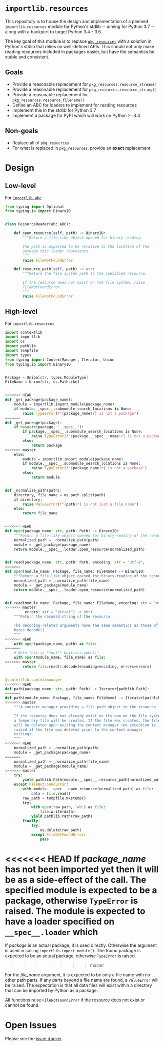 # `importlib.resources`
This repository is to house the design and implementation of a planned
`importlib.resources` module for Python's stdlib -- aiming for
Python 3.7 -- along with a backport to target Python 3.4 - 3.6.

The key goal of this module is to replace
[`pkg_resources`](https://setuptools.readthedocs.io/en/latest/pkg_resources.html)
with a solution in Python's stdlib that relies on well-defined APIs.
This should not only make reading resources included in packages easier,
but have the semantics be stable and consistent.

## Goals
- Provide a reasonable replacement for `pkg_resources.resource_stream()`
- Provide a reasonable replacement for `pkg_resources.resource_string()`
- Provide a reasonable replacement for `pkg_resources.resource_filename()`
- Define an ABC for loaders to implement for reading resources
- Implement this in the stdlib for Python 3.7
- Implement a package for PyPI which will work on Python >=3.4

## Non-goals
- Replace all of `pkg_resources`
- For what is replaced in `pkg_resources`, provide an **exact**
  replacement

# Design

## Low-level
For [`importlib.abc`](https://docs.python.org/3/library/importlib.html#module-importlib.abc):
```python
from typing import Optional
from typing.io import BinaryIO


class ResourceReader(abc.ABC):

    def open_resource(self, path) -> BinaryIO:
        """Return a file-like object opened for binary reading.

        The path is expected to be relative to the location of the
        package this loader represents.
        """
        raise FileNotFoundError

    def resource_path(self, path) -> str:
        """Return the file system path to the specified resource.

        If the resource does not exist on the file system, raise
        FileNotFoundError.
        """
        raise FileNotFoundError
```

## High-level
For `importlib.resources`:
```python
import contextlib
import importlib
import os
import pathlib
import tempfile
import types
from typing import ContextManager, Iterator, Union
from typing.io import BinaryIO


Package = Union[str, types.ModuleType]
FileName = Union[str, os.PathLike]


<<<<<<< HEAD
def _get_package(package_name):
    module = importlib.import_module(package_name)
    if module.__spec__.submodule_search_locations is None:
        raise TypeError(f"{package_name!r} is not a package")
=======
def _get_package(package):
    if hasattr(package, '__spec__'):
        if package.__spec__.submodule_search_locations is None:
            raise TypeError(f"{package.__spec__.name!r} is not a package")
        else:
            return package
>>>>>>> master
    else:
        module = importlib.import_module(package_name)
        if module.__spec__.submodule_search_locations is None:
            raise TypeError(f"{package_name!r} is not a package")
        else:
            return module


def _normalize_path(path):
    directory, file_name = os.path.split(path)
    if directory:
        raise ValueError(f"{path!r} is not just a file name")
    else:
        return file_name


<<<<<<< HEAD
def open(package_name: str, path: Path) -> BinaryIO:
    """Return a file-like object opened for binary-reading of the resource."""
    normalized_path = _normalize_path(path)
    module = _get_package(package_name)
    return module.__spec__.loader.open_resource(normalized_path)


def read(package_name: str, path: Path, encoding: str = "utf-8",
=======
def open(module_name: Package, file_name: FileName) -> BinaryIO:
    """Return a file-like object opened for binary-reading of the resource."""
    normalized_path = _normalize_path(file_name)
    module = _get_package(module_name)
    return module.__spec__.loader.open_resource(normalized_path)


def read(module_name: Package, file_name: FileName, encoding: str = "utf-8",
>>>>>>> master
         errors: str = "strict") -> str:
    """Return the decoded string of the resource.

    The decoding-related arguments have the same semantics as those of
    bytes.decode().
    """
<<<<<<< HEAD
    with open(package_name, path) as file:
=======
    # Note this is **not** builtins.open()!
    with open(module_name, file_name) as file:
>>>>>>> master
        return file.read().decode(encoding=encoding, errors=errors)


@contextlib.contextmanager
<<<<<<< HEAD
def path(package_name: str, path: Path) -> Iterator[pathlib.Path]:
=======
def path(module_name: Package, file_name: FileName) -> Iterator[pathlib.Path]:
>>>>>>> master
    """A context manager providing a file path object to the resource.

    If the resource does not already exist on its own on the file system,
    a temporary file will be created. If the file was created, the file
    will be deleted upon exiting the context manager (no exception is
    raised if the file was deleted prior to the context manager
    exiting).
    """
<<<<<<< HEAD
    normalized_path = _normalize_path(path)
    module = _get_package(package_name)
=======
    normalized_path = _normalize_path(file_name)
    module = _get_package(module_name)
>>>>>>> master
    try:
        yield pathlib.Path(module.__spec__.resource_path(normalized_path))
    except FileNotFoundError:
        with module.__spec__.open_resource(normalized_path) as file:
            data = file.read()
        raw_path = tempfile.mkstemp()
        try:
            with open(raw_path, 'wb') as file:
                file.write(data)
            yield pathlib.Path(raw_path)
        finally:
            try:
                os.delete(raw_path)
            except FileNotFoundError:
                pass
```

<<<<<<< HEAD
If *package_name* has not been imported yet then it will be as a
side-effect of the call. The specified module is expected to be a
package, otherwise `TypeError` is raised. The module is expected to
have a loader specified on `__spec__.loader` which
=======
If *package* is an actual package, it is used directly. Otherwise the
argument is used in calling `importlib.import_module()`. The found
package is expected to be an actual package, otherwise `TypeError` is
raised.
>>>>>>> master

For the *file_name* argument, it is expected to be only a file name
with no other path parts. If any parts beyond a file name are found, a
`ValueError` will be raised. The expectation is that all data files
will exist within a directory that can be imported by Python as a
package.

All functions raise `FileNotFoundError` if the resource does not exist
or cannot be found.


# Open Issues
Please see the
[issue tracker](https://github.com/brettcannon/importlib_resources/issues).
